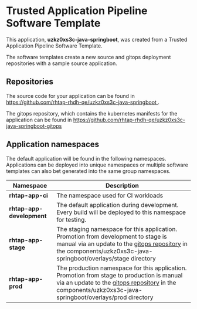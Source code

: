 # Trusted Application Pipeline Software Template

This application, **uzkz0xs3c-java-springboot**, was created from a Trusted Application Pipeline Software Template.

The software templates create a new source and gitops deployment repositories with a sample source application. 

## Repositories

The source code for your application can be found in [https://github.com/rhtap-rhdh-qe/uzkz0xs3c-java-springboot ](https://github.com/rhtap-rhdh-qe/uzkz0xs3c-java-springboot ).
 
The gitops repository, which contains the kubernetes manifests for the application can be found in 
[https://github.com/rhtap-rhdh-qe/uzkz0xs3c-java-springboot-gitops ](https://github.com/rhtap-rhdh-qe/uzkz0xs3c-java-springboot-gitops ) 

## Application namespaces 

The default application will be found in the following namespaces. Applications can be deployed into unique namespaces or multiple software templates can also bet generated into the same group namespaces.  

|  Namespace   |  Description   |  
| -------- | -------- |
| **rhtap-app-ci** | The namespace used for CI workloads |
| **rhtap-app-development** | The default application during development. Every build will be deployed to this namespace for testing. |
| **rhtap-app-stage** | The staging namespace for this application. Promotion from development to stage is manual via an update to the [gitops repository](https://github.com/rhtap-rhdh-qe/uzkz0xs3c-java-springboot-gitops ) in the components/uzkz0xs3c-java-springboot/overlays/stage directory |
| **rhtap-app-prod** | The production namespace for this application. Promotion from stage to production is manual via an update to the [gitops repository](https://github.com/rhtap-rhdh-qe/uzkz0xs3c-java-springboot-gitops ) in the components/uzkz0xs3c-java-springboot/overlays/prod directory |